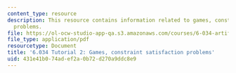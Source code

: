 ```yaml
---
content_type: resource
description: This resource contains information related to games, constraint satisfaction
  problems.
file: https://ol-ocw-studio-app-qa.s3.amazonaws.com/courses/6-034-artificial-intelligence-fall-2010/431e41b074adef2a0b72d270a9ddc8e9_MIT6_034F10_tutor02.pdf
file_type: application/pdf
resourcetype: Document
title: '6.034 Tutorial 2: Games, constraint satisfaction problems'
uid: 431e41b0-74ad-ef2a-0b72-d270a9ddc8e9
---
```

